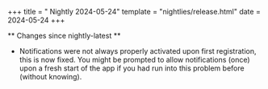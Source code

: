 +++
title = " Nightly 2024-05-24"
template = "nightlies/release.html"
date = 2024-05-24
+++

** Changes since nightly-latest **
- Notifications were not always properly activated upon first registration, this is now fixed. You might be prompted to allow notifications (once) upon a fresh start of the app if you had run into this problem before (without knowing).

